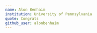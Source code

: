 ```yaml
---
name: Alon Benhaim
institution: University of Pennsylvania
quote: Congrats
github_user: alonbenhaim
---
```

